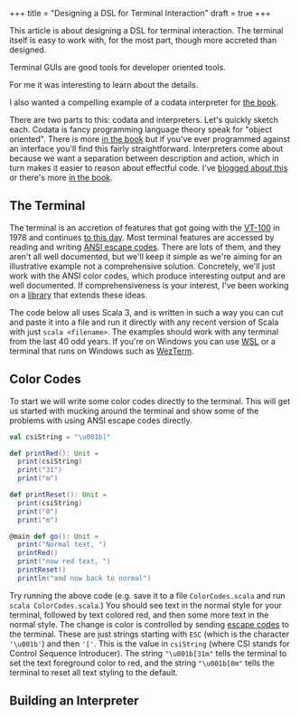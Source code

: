 +++
title = "Designing a DSL for Terminal Interaction"
draft = true
+++

This article is about designing a DSL for terminal interaction. The terminal itself is easy to work with, for the most part, though more accreted than designed.

Terminal GUIs are good tools for developer oriented tools.

For me it was interesting to learn about the details.

I also wanted a compelling example of a codata interpreter for [the book][fps].

There are two parts to this: codata and interpreters. Let's quickly sketch each.
Codata is fancy programming language theory speak for "object oriented". 
There is more [in the book][fps] but if you've ever programmed against an interface you'll find this fairly straightforward.
Interpreters come about because we want a separation between description and action, which in turn makes it easier to reason about effectful code. 
I've [blogged about this][direct-style] or there's more [in the book][fps].


## The Terminal

The terminal is an accretion of features that got going with the [VT-100][vt-100] in 1978 and continues [to this day][kitty-kp].
Most terminal features are accessed by reading and writing [ANSI escape codes][ansi-escape-code].
There are lots of them, and they aren't all well documented, but we'll keep it simple as we're aiming for an illustrative example not a comprehensive solution.
Concretely, we'll just work with the ANSI color codes, which produce interesting output and are well documented.
If comprehensiveness is your interest, I've been working on a [library][terminus] that extends these ideas.

The code below all uses Scala 3, and is written in such a way you can cut and paste it into a file and run it directly with any recent version of Scala with just `scala <filename>`.
The examples should work with any terminal from the last 40 odd years.
If you're on Windows you can use [WSL][wsl] or a terminal that runs on Windows such as [WezTerm][wezterm].


## Color Codes

To start we will write some color codes directly to the terminal.
This will get us started with mucking around the terminal and show some of the problems with using ANSI escape codes directly.

```scala
val csiString = "\u001b["

def printRed(): Unit =
  print(csiString)
  print("31")
  print("m")

def printReset(): Unit =
  print(csiString)
  print("0")
  print("m")

@main def go(): Unit =
  print("Normal text, ")
  printRed()
  print("now red text, ")
  printReset()
  println("and now back to normal")
```

Try running the above code (e.g. save it to a file `ColorCodes.scala` and run `scala ColorCodes.scala`.) 
You should see text in the normal style for your terminal, followed by text colored red, and then some more text in the normal style.
The change is color is controlled by sending [escape codes][ansi-escape-code] to the terminal.
These are just strings starting with `ESC` (which is the character `'\u001b'`) and then `'['`.
This is the value in `csiString` (where CSI stands for Control Sequence Introducer).
The string `"\u001b[31m"` tells the terminal to set the text foreground color to red, and the 
string `"\u001b[0m"` tells the terminal to reset all text styling to the default.


## Building an Interpreter


[fps]: https://scalawithcats.com/
[direct-style]: https://noelwelsh.com/posts/direct-style/
[vt-100]: https://en.wikipedia.org/wiki/VT100
[kitty-kp]: https://sw.kovidgoyal.net/kitty/keyboard-protocol/
[ansi-escape-code]: https://en.wikipedia.org/wiki/ANSI_escape_code
[terminus]: https://github.com/creativescala/terminus/
[wsl]: https://learn.microsoft.com/en-us/windows/wsl/about
[wezterm]: https://wezfurlong.org/wezterm/index.html
